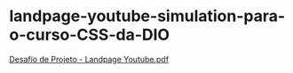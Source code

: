 # landpage-youtube-simulation-para-o-curso-CSS-da-DIO
[Desafio de Projeto - Landpage Youtube.pdf](https://github.com/jbsantos048/landpage-youtube-simulation-para-o-curso-CSS-da-DIO/files/13229227/Desafio.de.Projeto.-.Landpage.Youtube.pdf)

